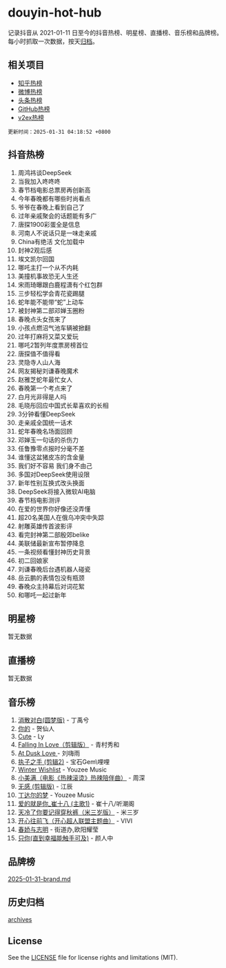 # douyin-hot-hub

记录抖音从 2021-01-11 日至今的抖音热榜、明星榜、直播榜、音乐榜和品牌榜。每小时抓取一次数据，按天[归档](archives)。

## 相关项目

- [知乎热榜](https://github.com/lonnyzhang423/zhihu-hot-hub)
- [微博热榜](https://github.com/lonnyzhang423/weibo-hot-hub)
- [头条热榜](https://github.com/lonnyzhang423/toutiao-hot-hub)
- [GitHub热榜](https://github.com/lonnyzhang423/github-hot-hub)
- [v2ex热榜](https://github.com/lonnyzhang423/v2ex-hot-hub)


`更新时间：2025-01-31 04:18:52 +0800`

## 抖音热榜

1. 周鸿祎谈DeepSeek
1. 当我加入咚咚咚
1. 春节档电影总票房再创新高
1. 今年春晚都有哪些时尚看点
1. 爷爷在春晚上看到自己了
1. 过年亲戚聚会的话题能有多广
1. 唐探1900彩蛋全是信息
1. 河南人不说话只是一味走亲戚
1. China有绝活 文化加载中
1. 封神2观后感
1. 埃文凯尔回国
1. 哪吒主打一个从不内耗
1. 美撞机事故恐无人生还
1. 宋雨琦曝跟白鹿程潇有个红包群
1. 三步轻松学会青花瓷踢腿
1. 蛇年能不能带“蛇”上动车
1. 被封神第二部邓婵玉圈粉
1. 春晚点头女孩来了
1. 小孩点燃沼气池车辆被掀翻
1. 过年打麻将又菜又爱玩
1. 哪吒2暂列年度票房榜首位
1. 唐探值不值得看
1. 灵隐寺人山人海
1. 网友揭秘刘谦春晚魔术
1. 赵雅芝蛇年最忙女人
1. 春晚第一个考点来了
1. 白月光非得是人吗
1. 毛晓彤回应中国式长辈喜欢的长相
1. 3分钟看懂DeepSeek
1. 走亲戚全国统一话术
1. 蛇年春晚名场面回顾
1. 邓婵玉一句话的杀伤力
1. 任鲁豫零点报时分毫不差
1. 谁懂这盆猪皮冻的含金量
1. 我们好不容易 我们身不由己
1. 多国对DeepSeek使用设限
1. 新年性别互换式改头换面
1. DeepSeek将接入微软AI电脑
1. 春节档电影测评
1. 在爱的世界你好像还没弄懂
1. 超20名美国人在俄乌冲突中失踪
1. 射雕英雄传首波影评
1. 看完封神第二部殷郊belike
1. 美联储最新宣布暂停降息
1. 一条视频看懂封神历史背景
1. 初二回娘家
1. 刘谦春晚后台遇机器人碰瓷
1. 岳云鹏的表情包没有瓶颈
1. 春晚众主持幕后对词花絮
1. 和哪吒一起过新年

## 明星榜

暂无数据

## 直播榜

暂无数据

## 音乐榜

1. [消散对白(圆梦版)](https://sf5-hl-cdn-tos.douyinstatic.com/obj/tos-cn-ve-2774/og4jB5I5IizzoZVAAAzWgBMAsMDWoArfwBOiFs) - 丁禹兮
1. [你的](https://sf5-hl-cdn-tos.douyinstatic.com/obj/tos-cn-ve-2774/oYuIeKf42jB7sEV6B2upMdpYAgfrQWj0FeRegh) - 贺仙人
1. [Cute](https://sf5-hl-cdn-tos.douyinstatic.com/obj/tos-cn-ve-2774/o4IbIzHWKAAB4wsS5qMBRiiAlEBGTpQRNfFvuo) - Ly
1. [Falling In Love（剪辑版）](https://sf5-hl-cdn-tos.douyinstatic.com/obj/tos-cn-ve-2774/o8ajpA8zzgBPahbBIO8AcKGBLJezFCRd1wfP9f) - 青村秀和
1. [ At Dusk  Love ](https://sf5-hl-cdn-tos.douyinstatic.com/obj/tos-cn-ve-2774/o8CrpCf5CaYgI4ZrtQgMQAFEfuGqNnRSDQAPBc) - 刘嗨雨
1. [执子之手 (剪辑2)](https://sf5-hl-cdn-tos.douyinstatic.com/obj/tos-cn-ve-2774/oUoZLQjCc31XzqsBnBQUNgeKtYPBcgbFDwtfcu) - 宝石Gem\哩哩
1. [Winter Wishlist](https://sf5-hl-cdn-tos.douyinstatic.com/obj/tos-cn-ve-2774/oIIgUOeamCFCVAzxN6MFRLIBlLGpUqQxeeHrLE) - Youzee Music
1. [小美满（电影《热辣滚烫》热辣陪伴曲）](https://sf5-hl-cdn-tos.douyinstatic.com/obj/tos-cn-ve-2774/o0GAn2lSgfZIDUgtevCGDQYnFg4CwnrBaxbTZL) - 周深
1. [无感 (剪辑版)](https://sf5-hl-cdn-tos.douyinstatic.com/obj/tos-cn-ve-2774/o0eIsUzJBDlQaQFC5OFlgbMEZC1TFYBftOBn6p) - 江辰
1. [丁达尔的梦](https://sf5-hl-cdn-tos.douyinstatic.com/obj/tos-cn-ve-2774/oMU3WirUZBVQkAC9ccG5P2IQirziZM2RTInUY) - Youzee Music
1. [爱的就是你_崔十八 (主歌1)](https://sf5-hl-cdn-tos.douyinstatic.com/obj/tos-cn-ve-2774/oI5BO5DhFZ6UTcNCnZaOCBLtZ7WIMQGfgnXf5E) - 崔十八/听潮阁
1. [天冷了你要记得穿秋裤（米三岁版）](https://sf5-hl-cdn-tos.douyinstatic.com/obj/tos-cn-ve-2774/oQlIwVIDWiZ6BQilAorS7MA0AgCkQDvcZAdm1) - 米三岁
1. [开心往前飞（开心超人联盟主题曲）](https://sf5-hl-cdn-tos.douyinstatic.com/obj/tos-cn-ve-2774/9d8fb7c82cf1421fb93a9fe925275e0a) - VIVI
1. [春娇与志明](https://sf3-cdn-tos.douyinstatic.com/obj/tos-cn-ve-2774/e530d8fceb7044b39707d7f9ff54add1) - 街道办,欧阳耀莹
1. [只你(直到幸福能触手可及)](https://sf5-hl-cdn-tos.douyinstatic.com/obj/tos-cn-ve-2774/o0lBkRDzFTeaVSUz3ZZSCBVtZ5DIMQGfgmEAuE) - 颜人中

## 品牌榜

[2025-01-31-brand.md](archives/2025-01-31-brand.md)

## 历史归档

[archives](archives)

## License

See the [LICENSE](LICENSE) file for license rights and limitations (MIT).
